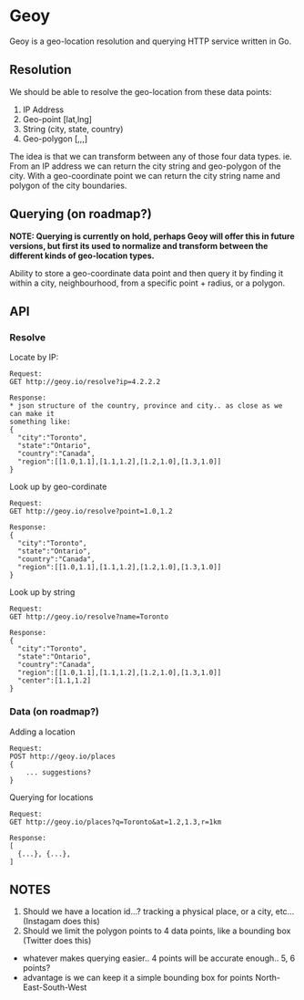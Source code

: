 # Geoy

Geoy is a geo-location resolution and querying HTTP service written in Go.

## Resolution

We should be able to resolve the geo-location from these data points:

1. IP Address
2. Geo-point [lat,lng]
3. String (city, state, country)
4. Geo-polygon [<north-point>,<east-point>,<south-point>,<west-point>]

The idea is that we can transform between any of those four data types. ie. From an IP address
we can return the city string and geo-polygon of the city. With a geo-coordinate point we can
return the city string name and polygon of the city boundaries.


## Querying (on roadmap?)

**NOTE: Querying is currently on hold, perhaps Geoy will offer this in future versions, but first
its used to normalize and transform between the different kinds of geo-location types.**

Ability to store a geo-coordinate data point and then query it by finding it within a city,
neighbourhood, from a specific point + radius, or a polygon.


## API

### Resolve

Locate by IP:
```
Request:
GET http://geoy.io/resolve?ip=4.2.2.2

Response:
* json structure of the country, province and city.. as close as we can make it
something like:
{
  "city":"Toronto",
  "state":"Ontario",
  "country":"Canada",
  "region":[[1.0,1.1],[1.1,1.2],[1.2,1.0],[1.3,1.0]]
}
```

Look up by geo-cordinate
```
Request:
GET http://geoy.io/resolve?point=1.0,1.2

Response:
{
  "city":"Toronto",
  "state":"Ontario",
  "country":"Canada",
  "region":[[1.0,1.1],[1.1,1.2],[1.2,1.0],[1.3,1.0]]
}
```

Look up by string
```
Request:
GET http://geoy.io/resolve?name=Toronto

Response:
{
  "city":"Toronto",
  "state":"Ontario",
  "country":"Canada",
  "region":[[1.0,1.1],[1.1,1.2],[1.2,1.0],[1.3,1.0]]
  "center":[1.1,1.2]
}

```

### Data (on roadmap?)

Adding a location
```
Request:
POST http://geoy.io/places
{
    ... suggestions?
}
```

Querying for locations
```
Request:
GET http://geoy.io/places?q=Toronto&at=1.2,1.3,r=1km

Response:
[
  {...}, {...},
]
```


## NOTES

1. Should we have a location id...? tracking a physical place, or a city, etc... (Instagam does this)
2. Should we limit the polygon points to 4 data points, like a bounding box (Twitter does this)
  * whatever makes querying easier.. 4 points will be accurate enough.. 5, 6 points?
  * advantage is we can keep it a simple bounding box for points North-East-South-West
